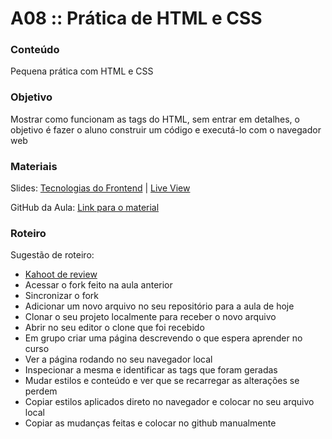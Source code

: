 # A08 :: Prática de HTML e CSS

### Conteúdo

Pequena prática com HTML e CSS

### Objetivo

Mostrar como funcionam as tags do HTML, sem entrar em detalhes, o objetivo é fazer o aluno construir um código e executá-lo com o navegador web

### Materiais

Slides: [Tecnologias do Frontend](https://slides.com/wilcorrea/fundamentos-do-desenvolvimento-web#/30) | [Live View](https://slides.com/d/kU87ubk/live#/30)

GitHub da Aula: [Link para o material](https://github.com/digitalcollege-classes/SUL-FS03/blob/main/m1-fundamentos-do-desenvolvimento-web/u1-introducao-ao-desenvolvimento-web/a08-pratica-html-css/README.md)

### Roteiro

Sugestão de roteiro:
- [Kahoot de review](https://create.kahoot.it/share/anteriormente-em-full-stack/a926f13d-953b-4369-b32a-daf32936190b)
- Acessar o fork feito na aula anterior
- Sincronizar o fork
- Adicionar um novo arquivo no seu repositório para a aula de hoje
- Clonar o seu projeto localmente para receber o novo arquivo
- Abrir no seu editor o clone que foi recebido
- Em grupo criar uma página descrevendo o que espera aprender no curso
- Ver a página rodando no seu navegador local
- Inspecionar a mesma e identificar as tags que foram geradas
- Mudar estilos e conteúdo e ver que se recarregar as alterações se perdem
- Copiar estilos aplicados direto no navegador e colocar no seu arquivo local
- Copiar as mudanças feitas e colocar no github manualmente
